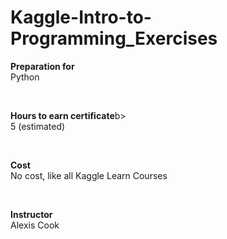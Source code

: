 # Kaggle-Intro-to-Programming_Exercises

<p>
<b>Preparation for</b><br>
Python
</p><br>

<p>
<b>Hours to earn certificate</b>b><br>
5 (estimated)
</p><br>

<p>
<b>Cost</b><br>
No cost, like all Kaggle Learn Courses
</p><br>

<p>
<b>Instructor</b><br>
Alexis Cook
</p>
